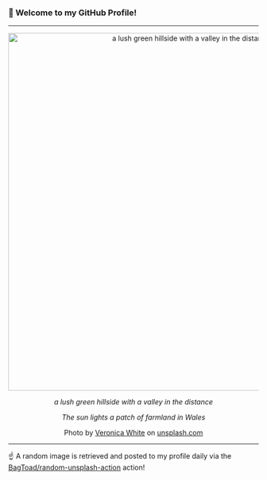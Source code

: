 ### 👋 Welcome to my GitHub Profile!

----

<div align="center">
  <img width="720" src="https://images.unsplash.com/photo-1638215640568-22115dc1bb5b?crop=entropy&cs=tinysrgb&fit=max&fm=jpg&ixid=M3w1NTI0OTR8MHwxfHJhbmRvbXx8fHx8fHx8fDE3NTgxNzYwNzZ8&ixlib=rb-4.1.0&q=80&w=1080" alt="a lush green hillside with a valley in the distance">
  
  <em>a lush green hillside with a valley in the distance</em>
  
  <em>The sun lights a patch of farmland in Wales</em>
  
  Photo by [Veronica White](https://www.covestocliffs.com/portfolio) on [unsplash.com](https://unsplash.com/)
</div>

----

☝️ A random image is retrieved and posted to my profile daily via the [BagToad/random-unsplash-action](https://github.com/BagToad/random-unsplash-action) action!
